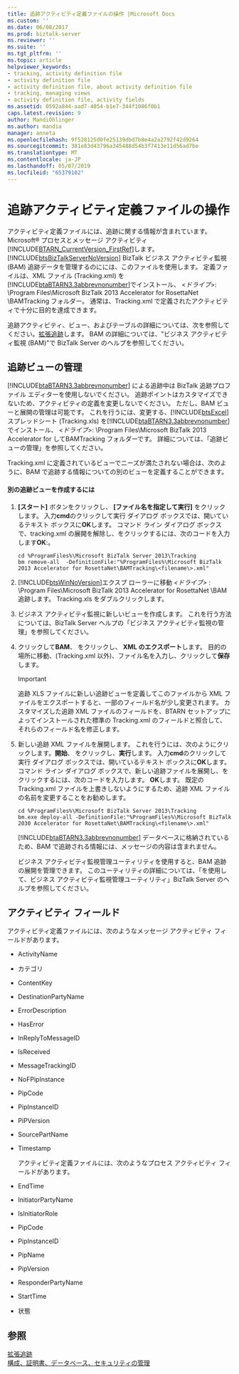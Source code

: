 ```yaml
---
title: 追跡アクティビティ定義ファイルの操作 |Microsoft Docs
ms.custom: ''
ms.date: 06/08/2017
ms.prod: biztalk-server
ms.reviewer: ''
ms.suite: ''
ms.tgt_pltfrm: ''
ms.topic: article
helpviewer_keywords:
- tracking, activity definition file
- activity definition file
- activity definition file, about activity definition file
- tracking, managing views
- activity definition file, activity fields
ms.assetid: 0592a844-aad7-4054-b1e7-344f1086f0b1
caps.latest.revision: 9
author: MandiOhlinger
ms.author: mandia
manager: anneta
ms.openlocfilehash: 9f528125d0fe25139dbd7b8e4a2a2792f42d9264
ms.sourcegitcommit: 381e83d43796a345488d54b3f7413e11d56ad7be
ms.translationtype: MT
ms.contentlocale: ja-JP
ms.lasthandoff: 05/07/2019
ms.locfileid: "65379102"
---
```

# <a name="working-with-the-tracking-activity-definition-file"></a>追跡アクティビティ定義ファイルの操作
アクティビティ定義ファイルには、追跡に関する情報が含まれています。 Microsoft® プロセスとメッセージ アクティビティ[!INCLUDE[BTARN_CurrentVersion_FirstRef](../../includes/btarn-currentversion-firstref-md.md)]します。 [!INCLUDE[btsBizTalkServerNoVersion](../../includes/btsbiztalkservernoversion-md.md)] BizTalk ビジネス アクティビティ監視 (BAM) 追跡データを管理するのにには、このファイルを使用します。 定義ファイルは、XML ファイル (Tracking.xml) を[!INCLUDE[btaBTARN3.3abbrevnonumber](../../includes/btabtarn3-3abbrevnonumber-md.md)]でインストール、 \<*ドライブ*\>: \Program Files\Microsoft BizTalk 2013 Accelerator for RosettaNet \BAMTracking フォルダー。 通常は、Tracking.xml で定義されたアクティビティで十分に目的を達成できます。  
  
 追跡アクティビティ、ビュー、およびテーブルの詳細については、次を参照してください。[拡張追跡](../../adapters-and-accelerators/accelerator-rosettanet/enhanced-tracking.md)します。 BAM の詳細については、"ビジネス アクティビティ監視 (BAM)"で BizTalk Server のヘルプを参照してください。  
  
## <a name="managing-tracking-views"></a>追跡ビューの管理  
 [!INCLUDE[btaBTARN3.3abbrevnonumber](../../includes/btabtarn3-3abbrevnonumber-md.md)] による追跡中は BizTalk 追跡プロファイル エディターを使用しないでください。 追跡ポイントはカスタマイズできないため、アクティビティの定義を変更しないでください。 ただし、BAM ビューと展開の管理は可能です。 これを行うには、変更する、[!INCLUDE[btsExcel](../../includes/btsexcel-md.md)]スプレッドシート (Tracking.xls) を[!INCLUDE[btaBTARN3.3abbrevnonumber](../../includes/btabtarn3-3abbrevnonumber-md.md)]でインストール、 \<*ドライブ*\>: \Program Files\Microsoft BizTalk 2013 Accelerator for してBAMTracking フォルダーです。 詳細については、「追跡ビューの管理」を参照してください。  
  
 Tracking.xml に定義されているビューでニーズが満たされない場合は、次のように、BAM で追跡する情報についての別のビューを定義することができます。  
  
#### <a name="to-create-different-tracking-views"></a>別の追跡ビューを作成するには  
  
1. **[スタート]** ボタンをクリックし、 **[ファイル名を指定して実行]** をクリックします。 入力**cmd**のクリックして実行 ダイアログ ボックスでは、開いているテキスト ボックスに**OK**します。 コマンド ライン ダイアログ ボックスで、tracking.xml の展開を解除し、をクリックするには、次のコードを入力します**OK**:。  
  
   ```  
   cd %ProgramFiles%\Microsoft BizTalk Server 2013\Tracking  
   bm remove-all  -DefinitionFile:"%ProgramFiles%\Microsoft BizTalk 2013 Accelerator for RosettaNet\BAMTracking\<filename\>.xml"  
   ```  
  
2. [!INCLUDE[btsWinNoVersion](../../includes/btswinnoversion-md.md)]エクスプ ローラーに移動 *\<ドライブ\>* : \Program Files\Microsoft BizTalk 2013 Accelerator for RosettaNet \BAM 追跡します。 Tracking.xls をダブルクリックします。  
  
3. ビジネス アクティビティ監視に新しいビューを作成します。 これを行う方法については、BizTalk Server ヘルプの「ビジネス アクティビティ監視の管理」を参照してください。  
  
4. クリックして**BAM**、 をクリックし、 **XML のエクスポート**します。 目的の場所に移動、(Tracking.xml 以外)、ファイル名を入力し、クリックして**保存**します。  
  
   > [!IMPORTANT]
   >  追跡 XLS ファイルに新しい追跡ビューを定義してこのファイルから XML ファイルをエクスポートすると、一部のフィールド名が少し変更されます。 カスタマイズした追跡 XML ファイルのフィールドを、BTARN セットアップによってインストールされた標準の Tracking.xml のフィールドと照合して、それらのフィールド名を修正します。  
  
5. 新しい追跡 XML ファイルを展開します。 これを行うには、次のようにクリックします。**開始**、 をクリックし、**実行**します。 入力**cmd**のクリックして実行 ダイアログ ボックスでは、開いているテキスト ボックスに**OK**します。 コマンド ライン ダイアログ ボックスで、新しい追跡ファイルを展開し、をクリックするには、次のコードを入力します。 **OK**します。 既定の Tracking.xml ファイルを上書きしないようにするため、追跡 XML ファイルの名前を変更することをお勧めします。  
  
   ```  
   cd %ProgramFiles%\Microsoft BizTalk Server 2013\Tracking  
   bm.exe deploy-all -DefinitionFile:"%ProgramFiles%\Microsoft BizTalk 2030 Accelerator for RosettaNet\BAMTracking\<filename\>.xml"  
   ```  
  
   [!INCLUDE[btaBTARN3.3abbrevnonumber](../../includes/btabtarn3-3abbrevnonumber-md.md)] データベースに格納されているため、BAM で追跡される情報には、メッセージの内容は含まれません。  
  
   ビジネス アクティビティ監視管理ユーティリティを使用すると、BAM 追跡の展開を管理できます。 このユーティリティの詳細については、「を使用して、ビジネス アクティビティ監視管理ユーティリティ」BizTalk Server のヘルプを参照してください。  
  
## <a name="activity-fields"></a>アクティビティ フィールド  
 アクティビティ定義ファイルには、次のようなメッセージ アクティビティ フィールドがあります。  
  
- ActivityName  
  
- カテゴリ  
  
- ContentKey  
  
- DestinationPartyName  
  
- ErrorDescription  
  
- HasError  
  
- InReplyToMessageID  
  
- IsReceived  
  
- MessageTrackingID  
  
- NoFPipInstance  
  
- PipCode  
  
- PipInstanceID  
  
- PiPVersion  
  
- SourcePartName  
  
- Timestamp  
  
  アクティビティ定義ファイルには、次のようなプロセス アクティビティ フィールドがあります。  
  
- EndTime  
  
- InitiatorPartyName  
  
- IsInitiatorRole  
  
- PipCode  
  
- PipInstanceID  
  
- PipName  
  
- PipVersion  
  
- ResponderPartyName  
  
- StartTime  
  
- 状態  
  
## <a name="see-also"></a>参照  
 [拡張追跡](../../adapters-and-accelerators/accelerator-rosettanet/enhanced-tracking.md)   
 [構成、証明書、データベース、セキュリティの管理](manage-configuration-certificates-databases-security.md)
